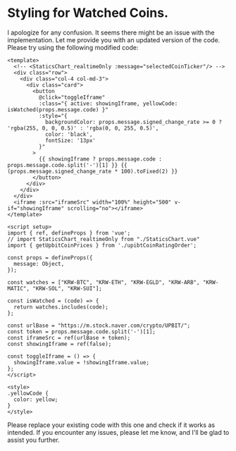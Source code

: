# **Styling for Watched Coins.**
I apologize for any confusion. It seems there might be an issue with the implementation. Let me provide you with an updated version of the code. Please try using the following modified code:

```vue
<template>
  <!-- <StaticsChart_realtimeOnly :message="selectedCoinTicker"/> -->
  <div class="row">
    <div class="col-4 col-md-3">
      <div class="card">
        <button
          @click="toggleIframe"
          :class="{ active: showingIframe, yellowCode: isWatched(props.message.code) }"
          :style="{
            backgroundColor: props.message.signed_change_rate >= 0 ? 'rgba(255, 0, 0, 0.5)' : 'rgba(0, 0, 255, 0.5)',
            color: 'black',
            fontSize: '13px'
          }"
        >
          {{ showingIframe ? props.message.code : props.message.code.split('-')[1] }} {{ (props.message.signed_change_rate * 100).toFixed(2) }}
        </button>
      </div>
    </div>
  </div>
  <iframe :src="iframeSrc" width="100%" height="500" v-if="showingIframe" scrolling="no"></iframe>
</template>

<script setup>
import { ref, defineProps } from 'vue';
// import StaticsChart_realtimeOnly from "./StaticsChart.vue"
import { getUpbitCoinPrices } from './upibtCoinRatingOrder';

const props = defineProps({
  message: Object,
});

const watches = ["KRW-BTC", "KRW-ETH", "KRW-EGLD", "KRW-ARB", "KRW-MATIC", "KRW-SOL", "KRW-SUI"];

const isWatched = (code) => {
  return watches.includes(code);
};

const urlBase = "https://m.stock.naver.com/crypto/UPBIT/";
const token = props.message.code.split('-')[1];
const iframeSrc = ref(urlBase + token);
const showingIframe = ref(false);

const toggleIframe = () => {
  showingIframe.value = !showingIframe.value;
};
</script>

<style>
.yellowCode {
  color: yellow;
}
</style>
```

Please replace your existing code with this one and check if it works as intended. If you encounter any issues, please let me know, and I'll be glad to assist you further.




